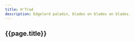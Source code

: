 ```yaml
---
title: H'Trad
description: Edgelord paladin, blades on blades on blades.
---
```


## {{page.title}}

